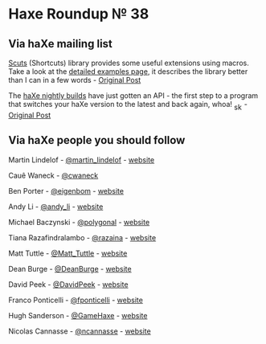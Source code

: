 [_template]: ../templates/roundup.html
# Haxe Roundup № 38

## Via haXe mailing list
[Scuts][link 1] (Shortcuts) library provides some useful extensions using macros. Take a look at the [detailed examples page][link 2], it describes the library better than I can in a few words - [Original Post][link 3]

The [haXe nightly builds][link 4] have just gotten an API - the first step to a program that switches your haXe version to the latest and back again, whoa! <img align="middle" width="16" alt="skial smile" src="https://s3.amazonaws.com/blog-skialbainn/emote/emoticon_grin.png" height="16"/> - [Original Post][link 5]

## Via haXe people you should follow

Martin Lindelof - [@martin_lindelof][link 6] - [website][link 7]

Cauê Waneck - [@cwaneck][link 8]

Ben Porter - [@eigenbom][link 9] - [website][link 10]

Andy Li - [@andy_li][link 11] - [website][link 12]

Michael Baczynski - [@polygonal][link 13] - [website][link 14]

Tiana Razafindralambo - [@razaina][link 15] - [website][link 16]

Matt Tuttle - [@Matt_Tuttle][link 17] - [website][link 18]

Dean Burge - [@DeanBurge][link 19] - [website][link 20]

David Peek - [@DavidPeek][link 21] - [website][link 22]

Franco Ponticelli - [@fponticelli][link 23] - [website][link 24]

Hugh Sanderson - [@GameHaxe][link 25] - [website][link 26]

Nicolas Cannasse - [@ncannasse][link 27] - [website][link 28]

[link 1]: http://code.google.com/p/scuts/ "Scuts (Shortcuts) library - Google Code"
[link 2]: http://code.google.com/p/scuts/wiki/The_F_Macro "Scuts Example Page - Google Code"
[link 3]: http://haxe.1354130.n2.nabble.com/Scuts-library-added-to-haxelib-td6198279.html "Scuts (Shortcuts) library released! - haXe Mailing List"
[link 4]: http://haxe.cmt.tc/ "haXe Nightly Builds"
[link 5]: http://haxe.1354130.n2.nabble.com/Nightly-builds-api-td6188037.html "Nightly Builds API - haXe Mailing List"
[link 6]: https://twitter.com/#!/martin_lindelof "Martin Lindelof"
[link 7]: http://www.martinlindelof.com/physics/clothx/ "MartinLindelof.com"
[link 8]: https://twitter.com/#!/cwaneck "Cauê Waneck"
[link 9]: https://twitter.com/#!/eigenbom "Eigenbom"
[link 10]: http://bp.io/ "bp.io"
[link 11]: https://twitter.com/#!/andy_li "Andy Li"
[link 12]: http://www.onthewings.net/ "OnTheWings.net"
[link 13]: https://twitter.com/#!/polygonal "Michael Baczynski"
[link 14]: http://www.polygonal.de/ "Polygonal.de"
[link 15]: https://twitter.com/#!/razaina "Tiana Razafindralambo"
[link 16]: http://razaina.fr/ "razaina.fr"
[link 17]: https://twitter.com/#!/Matt_Tuttle "Matt Tuttle"
[link 18]: http://matttuttle.com/ "MattTuttle.com"
[link 19]: https://twitter.com/#!/DeanBurge "Dean Burge"
[link 20]: http://deanburge.com/ "DeanBurge.com"
[link 21]: https://twitter.com/#!/DavidPeek "David Peek"
[link 22]: http://sodiuminteractive.com/ "SodiumInteractive.com"
[link 23]: https://twitter.com/#!/fponticelli "Franco Ponticelli"
[link 24]: http://www.weblob.net/ "weblob.net"
[link 25]: https://twitter.com/#!/GameHaxe "Hugh Sanderson"
[link 26]: http://gamehaxe.com/ "GameHaxe.com"
[link 27]: https://twitter.com/#!/ncannasse "Nicolas Cannasse"
[link 28]: http://ncannasse.fr/ "ncannasse.fr"

